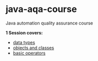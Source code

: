 # java-aqa-course
Java automation quality assurance course

**1 Session covers:** 
- [data types](datatypes1)
- [objects and classes](objectsandclasses2)
- [basic operators](basicoperators3)
